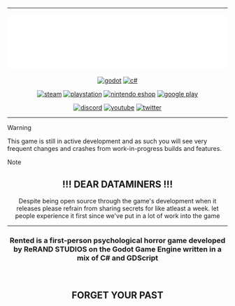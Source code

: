 
---

<div align="center" text-align="center">

![RENTED](https://raw.githubusercontent.com/shysolocup/Rented/refs/heads/master/src/Images/rented_white.png)

<a href="https://godotengine.org"><img height=50 src="https://img.shields.io/badge/Made%20With%20Godot-%23FFFFFF.svg?logo=godot-engine" alt="godot" /></a>
<a href="https://learn.microsoft.com/en-us/dotnet/csharp/"><img height=50 src="https://custom-icon-badges.demolab.com/badge/C%23-%23239120.svg?logo=cshrp&logoColor=white" alt="c#" /></a>

[comment]: <> (STOP LOOKING THROUGH MY STUFF STINKY!!!!)

<a href="https://youtu.be/dQw4w9WgXcQ"><img height=25 src="https://img.shields.io/badge/Steam-%23000000.svg?logo=steam&logoColor=white" alt="steam"></a>
<a href="https://youtu.be/dQw4w9WgXcQ"><img height=25 src="https://img.shields.io/badge/PlayStation%20Store-%230070D1.svg?logo=Playstation&logoColor=whitee" alt="playstation" /></a>
<a href="https://youtu.be/dQw4w9WgXcQ"><img height=25 src="https://custom-icon-badges.demolab.com/badge/Nintendo%20eShop-FF7D00?logo=nintendo&logoColor=fff" alt="nintendo eshop"></a>
<a href="https://youtu.be/dQw4w9WgXcQ"><img height=25 src="https://img.shields.io/badge/Google_Play-414141?logo=google-play&logoColor=white" alt="google play" /></a>

<a href="https://youtu.be/dQw4w9WgXcQ"><img height=25 src="https://img.shields.io/badge/ReRAND%20STUDIOS-%235865F2.svg?&logo=discord&logoColor=white" alt="discord"></a>
<a href="https://youtu.be/dQw4w9WgXcQ"><img height=25 src="https://img.shields.io/badge/ReRAND%20STUDIOS-%23FF0000.svg?logo=YouTube&logoColor=white" alt="youtube"></a>
<a href="https://youtu.be/dQw4w9WgXcQ"><img height=25 src="https://img.shields.io/badge/ReRAND%20STUDIOS-%23000000.svg?logo=X&logoColor=white" alt="twitter"></a>

</div>

---

> [!WARNING]
> This game is still in active development and as such you will see very frequent changes and crashes from work-in-progress builds and features.

> [!NOTE]
> <div align="center" text-align="center">
> <h2>!!! DEAR DATAMINERS !!!</h2>
> Despite being open source through the game's development when it releases please refrain from sharing secrets for like atleast a week. let people experience it first since we've put in a lot of work into the game
> </div>
>

---

<div align="center" text-align="center">

### Rented is a first-person psychological horror game developed by ReRAND STUDIOS on the Godot Game Engine written in a mix of C# and GDScript
<br>
 
## FORGET YOUR PAST

</div>
